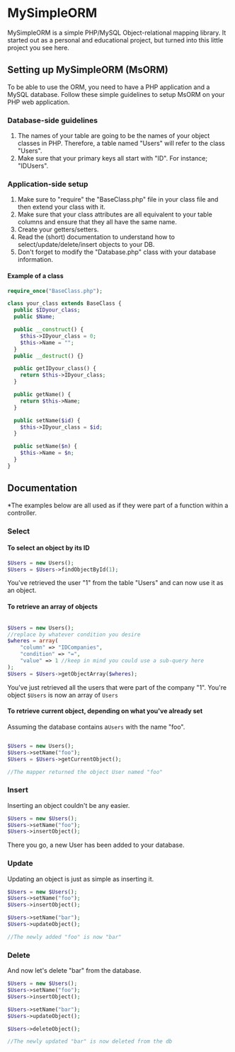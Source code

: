 # MySimpleORM
MySimpleORM is a simple PHP/MySQL Object-relational mapping library. It started out as a personal and educational project, but turned into this little project you see here.

## Setting up MySimpleORM (MsORM)

To be able to use the ORM, you need to have a PHP application and a MySQL database. Follow these simple guidelines to setup MsORM on your PHP web application.

### Database-side guidelines

1. The names of your table are going to be the names of your object classes in PHP. Therefore, a table named "Users" will refer to the class "Users".
2. Make sure that your primary keys all start with "ID". For instance; "IDUsers".

### Application-side setup

1. Make sure to "require" the "BaseClass.php" file in your class file and then extend your class with it.
3. Make sure that your class attributes are all equivalent to your table columns and ensure that they all have the same name.
4. Create your getters/setters.
5. Read the (short) documentation to understand how to select/update/delete/insert objects to your DB.
6. Don't forget to modify the "Database.php" class with your database information.

#### Example of a class

```php
require_once("BaseClass.php");

class your_class extends BaseClass {
  public $IDyour_class;
  public $Name;

  public __construct() {
    $this->IDyour_class = 0;
    $this->Name = "";
  }
  public __destruct() {}

  public getIDyour_class() {
    return $this->IDyour_class;  
  }

  public getName() {
    return $this->Name;  
  }

  public setName($id) {
    $this->IDyour_class = $id;  
  }

  public setName($n) {
    $this->Name = $n;  
  }
}
```

## Documentation
*The examples below are all used as if they were part of a function within a controller.

### Select
#### To select an object by its ID
```php
$Users = new Users();
$Users = $Users->findObjectById(1);
```
You've retrieved the user "1" from the table "Users" and can now use it as an object.

#### To retrieve an array of objects
```php

$Users = new Users();
//replace by whatever condition you desire
$wheres = array(
    "column" => "IDCompanies",
    "condition" => "=",
    "value" => 1 //keep in mind you could use a sub-query here
);
$Users = $Users->getObjectArray($wheres);
```
You've just retrieved all the users that were part of the company "1". You're object ```$Users``` is now an array of ```Users```

#### To retrieve current object, depending on what you've already set
Assuming the database contains a```Users``` with the name "foo".
```php

$Users = new Users();
$Users->setName("foo");
$Users = $Users->getCurrentObject();

//The mapper returned the object User named "foo"
``` 

### Insert
Inserting an object couldn't be any easier.
```php
$Users = new $Users();
$Users->setName("foo");
$Users->insertObject();
```
There you go, a new User has been added to your database.

### Update
Updating an object is just as simple as inserting it.
```php
$Users = new $Users();
$Users->setName("foo");
$Users->insertObject();

$Users->setName("bar");
$Users->updateObject();

//The newly added "foo" is now "bar"
```
### Delete

And now let's delete "bar" from the database.
```php
$Users = new $Users();
$Users->setName("foo");
$Users->insertObject();

$Users->setName("bar");
$Users->updateObject();

$Users->deleteObject();

//The newly updated "bar" is now deleted from the db
```
